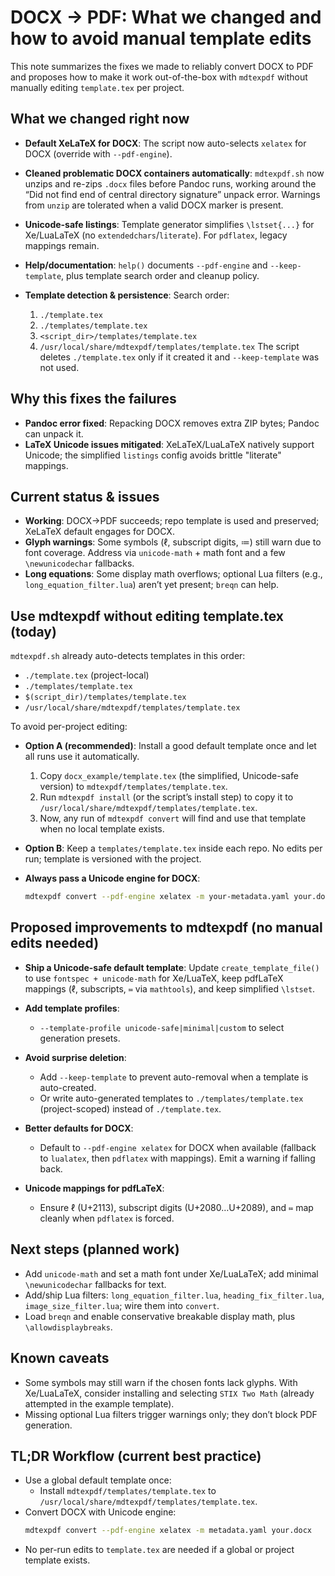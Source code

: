 # DOCX → PDF: What we changed and how to avoid manual template edits

This note summarizes the fixes we made to reliably convert DOCX to PDF and proposes how to make it work out-of-the-box with `mdtexpdf` without manually editing `template.tex` per project.

## What we changed right now

- __Default XeLaTeX for DOCX__: The script now auto-selects `xelatex` for DOCX (override with `--pdf-engine`).

- __Cleaned problematic DOCX containers automatically__: `mdtexpdf.sh` now unzips and re-zips `.docx` files before Pandoc runs, working around the “Did not find end of central directory signature” unpack error. Warnings from `unzip` are tolerated when a valid DOCX marker is present.

- __Unicode-safe listings__: Template generator simplifies `\lstset{...}` for Xe/LuaLaTeX (no `extendedchars`/`literate`). For `pdflatex`, legacy mappings remain.

- __Help/documentation__: `help()` documents `--pdf-engine` and `--keep-template`, plus template search order and cleanup policy.

- __Template detection & persistence__: Search order:
  1) `./template.tex`
  2) `./templates/template.tex`
  3) `<script_dir>/templates/template.tex`
  4) `/usr/local/share/mdtexpdf/templates/template.tex`
  The script deletes `./template.tex` only if it created it and `--keep-template` was not used.

## Why this fixes the failures

- __Pandoc error fixed__: Repacking DOCX removes extra ZIP bytes; Pandoc can unpack it.
- __LaTeX Unicode issues mitigated__: XeLaTeX/LuaLaTeX natively support Unicode; the simplified `listings` config avoids brittle "literate" mappings.

## Current status & issues

- __Working__: DOCX→PDF succeeds; repo template is used and preserved; XeLaTeX default engages for DOCX.
- __Glyph warnings__: Some symbols (ℓ, subscript digits, ≔) still warn due to font coverage. Address via `unicode-math` + math font and a few `\newunicodechar` fallbacks.
- __Long equations__: Some display math overflows; optional Lua filters (e.g., `long_equation_filter.lua`) aren’t yet present; `breqn` can help.

## Use mdtexpdf without editing template.tex (today)

`mdtexpdf.sh` already auto-detects templates in this order:
- `./template.tex` (project-local)
- `./templates/template.tex`
- `$(script_dir)/templates/template.tex`
- `/usr/local/share/mdtexpdf/templates/template.tex`

To avoid per-project editing:
- __Option A (recommended)__: Install a good default template once and let all runs use it automatically.
  1) Copy `docx_example/template.tex` (the simplified, Unicode-safe version) to `mdtexpdf/templates/template.tex`.
  2) Run `mdtexpdf install` (or the script’s install step) to copy it to `/usr/local/share/mdtexpdf/templates/template.tex`.
  3) Now, any run of `mdtexpdf convert` will find and use that template when no local template exists.

- __Option B__: Keep a `templates/template.tex` inside each repo. No edits per run; template is versioned with the project.

- __Always pass a Unicode engine for DOCX__:
  ```sh
  mdtexpdf convert --pdf-engine xelatex -m your-metadata.yaml your.docx
  ```

## Proposed improvements to mdtexpdf (no manual edits needed)

- __Ship a Unicode-safe default template__: Update `create_template_file()` to use `fontspec + unicode-math` for Xe/LuaTeX, keep pdfLaTeX mappings (ℓ, subscripts, `≔` via `mathtools`), and keep simplified `\lstset`.

- __Add template profiles__:
  - `--template-profile unicode-safe|minimal|custom` to select generation presets.

- __Avoid surprise deletion__:
  - Add `--keep-template` to prevent auto-removal when a template is auto-created.
  - Or write auto-generated templates to `./templates/template.tex` (project-scoped) instead of `./template.tex`.

- __Better defaults for DOCX__:
  - Default to `--pdf-engine xelatex` for DOCX when available (fallback to `lualatex`, then `pdflatex` with mappings). Emit a warning if falling back.

- __Unicode mappings for pdfLaTeX__:
  - Ensure ℓ (U+2113), subscript digits (U+2080…U+2089), and `≔` map cleanly when `pdflatex` is forced.

## Next steps (planned work)

- Add `unicode-math` and set a math font under Xe/LuaLaTeX; add minimal `\newunicodechar` fallbacks for text.
- Add/ship Lua filters: `long_equation_filter.lua`, `heading_fix_filter.lua`, `image_size_filter.lua`; wire them into `convert`.
- Load `breqn` and enable conservative breakable display math, plus `\allowdisplaybreaks`.

## Known caveats

- Some symbols may still warn if the chosen fonts lack glyphs. With Xe/LuaLaTeX, consider installing and selecting `STIX Two Math` (already attempted in the example template).
- Missing optional Lua filters trigger warnings only; they don’t block PDF generation.

## TL;DR Workflow (current best practice)

- Use a global default template once:
  - Install `mdtexpdf/templates/template.tex` to `/usr/local/share/mdtexpdf/templates/template.tex`.
- Convert DOCX with Unicode engine:
  ```sh
  mdtexpdf convert --pdf-engine xelatex -m metadata.yaml your.docx
  ```
- No per-run edits to `template.tex` are needed if a global or project template exists.
